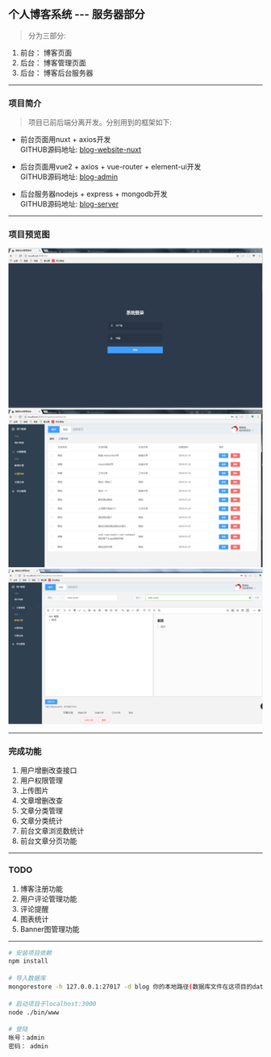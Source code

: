 ## 个人博客系统 --- 服务器部分

> 分为三部分: 

1. 前台： 博客页面
2. 后台： 博客管理页面
3. 后台： 博客后台服务器

****

### 项目简介

> 项目已前后端分离开发。分别用到的框架如下:
* 前台页面用nuxt + axios开发  
GITHUB源码地址:  [blog-website-nuxt](https://github.com/oxgos/blog-website-nuxt)

* 后台页面用vue2 + axios + vue-router + element-ui开发  
GITHUB源码地址:  [blog-admin](https://github.com/oxgos/blog-server-web)

* 后台服务器nodejs + express + mongodb开发  
GITHUB源码地址:  [blog-server](https://github.com/oxgos/blog-server)

****

### 项目预览图

![后台登陆界面](screenshot/1.png)
![后台文章列表](screenshot/2.png)
![后台文章添加](screenshot/3.png)

****

### 完成功能
1. 用户增删改查接口
2. 用户权限管理
3. 上传图片
5. 文章增删改查
6. 文章分类管理
7. 文章分类统计
8. 前台文章浏览数统计
9. 前台文章分页功能

****

### TODO
1. 博客注册功能
2. 用户评论管理功能
3. 评论提醒
4. 图表统计
5. Banner图管理功能

****

``` bash
# 安装项目依赖
npm install

# 导入数据库
mongorestore -h 127.0.0.1:27017 -d blog 你的本地路径(数据库文件在这项目的database文件夹里)

# 启动项目于localhost:3000
node ./bin/www

# 登陆
帐号：admin
密码： admin
```

